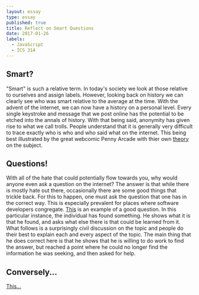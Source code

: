 ```yaml
---
layout: essay
type: essay
published: true
title: Reflect on Smart Questions
date: 2017-01-26
labels:
  - JavaScript
  - ICS 314
---
```


## Smart?
"Smart" is such a relative term. In today's society we look at those relative to ourselves and assign labels. However, looking back on history we can clearly see who was smart relative to the average at the time. With the advent of the internet, we can now have a history on a personal level. Every single keystroke and message that we post online has the potential to be etched into the annals of history. With that being said, anonymity has given rise to what we call trolls. People understand that it is generally very difficult to trace exactly who is who and who said what on the internet. This being best illustrated by the great webcomic Penny Arcade with thier own [theory](https://www.penny-arcade.com/comic/2004/03/19) on the subject. 

## Questions!
With all of the hate that could potentially flow towards you, why would anyone even ask a question on the internet? The answer is that while there is mostly hate out there, occasionally there are some good things that trickle back. For this to happen, one must ask the question that one has in the correct way. This is especially prevalent for places where software developers congregate. [This](http://stackoverflow.com/questions/41727415/valid-but-worthless-syntax-in-switch-case) is an example of a good question. In this particular instance, the individual has found something. He shows what it is that he found, and asks what else there is that could be learned from it. What follows is a surprisingly civil discussion on the topic and people do their best to explain each and every aspect of the topic. The main thing that he does correct here is that he shows that he is willing to do work to find the answer, but reached a point where he could no longer find the information he was seeking, and then asked for help.

## Conversely...
[This...](http://stackoverflow.com/questions/41719269/do-include-and-require-behave-in-same-way-in-case-the-file-specified-with-th)
